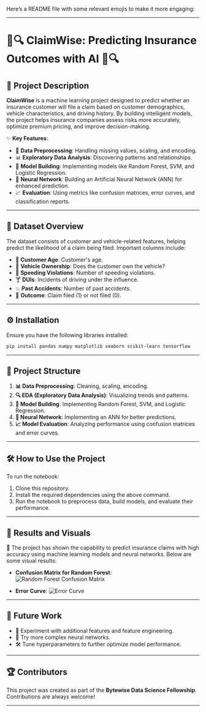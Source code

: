 Here’s a README file with some relevant emojis to make it more engaging:

---

# 🚗🔍 **ClaimWise: Predicting Insurance Outcomes with AI** 🚗🔍

## 📝 **Project Description**

**ClaimWise** is a machine learning project designed to predict whether an insurance customer will file a claim based on customer demographics, vehicle characteristics, and driving history. By building intelligent models, the project helps insurance companies assess risks more accurately, optimize premium pricing, and improve decision-making.

✨ **Key Features**:
- 🧹 **Data Preprocessing**: Handling missing values, scaling, and encoding.
- 📊 **Exploratory Data Analysis**: Discovering patterns and relationships.
- 🤖 **Model Building**: Implementing models like Random Forest, SVM, and Logistic Regression.
- 🧠 **Neural Network**: Building an Artificial Neural Network (ANN) for enhanced prediction.
- 📈 **Evaluation**: Using metrics like confusion matrices, error curves, and classification reports.

---

## 📂 **Dataset Overview**

The dataset consists of customer and vehicle-related features, helping predict the likelihood of a claim being filed. Important columns include:

- 👤 **Customer Age**: Customer's age.
- 🚗 **Vehicle Ownership**: Does the customer own the vehicle?
- 🚓 **Speeding Violations**: Number of speeding violations.
- 🍸 **DUIs**: Incidents of driving under the influence.
- 💥 **Past Accidents**: Number of past accidents.
- 🎯 **Outcome**: Claim filed (1) or not filed (0).

---

## ⚙️ **Installation**

Ensure you have the following libraries installed:

```bash
pip install pandas numpy matplotlib seaborn scikit-learn tensorflow
```

---

## 📁 **Project Structure**

1. **📊 Data Preprocessing**: Cleaning, scaling, encoding.
2. **🔍 EDA (Exploratory Data Analysis)**: Visualizing trends and patterns.
3. **🤖 Model Building**: Implementing Random Forest, SVM, and Logistic Regression.
4. **🧠 Neural Network**: Implementing an ANN for better predictions.
5. **📈 Model Evaluation**: Analyzing performance using confusion matrices and error curves.

---

## 🛠️ **How to Use the Project**

To run the notebook:

1. Clone this repository.
2. Install the required dependencies using the above command.
3. Run the notebook to preprocess data, build models, and evaluate their performance.

---

## 🎨 **Results and Visuals**

🚀 The project has shown the capability to predict insurance claims with high accuracy using machine learning models and neural networks. Below are some visual results:

- **Confusion Matrix for Random Forest**:
  ![Random Forest Confusion Matrix](images/rf_confusion_matrix.png)

- **Error Curve**:
  ![Error Curve](images/error_curve.png)

---

## 🚀 **Future Work**

- 🧪 Experiment with additional features and feature engineering.
- 🤖 Try more complex neural networks.
- 🛠️ Tune hyperparameters to further optimize model performance.

---

## 🏆 **Contributors**

This project was created as part of the **Bytewise Data Science Fellowship**. Contributions are always welcome!

---
